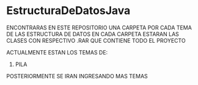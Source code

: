 # EstructuraDeDatosJava


ENCONTRARAS EN ESTE REPOSITORIO  UNA CARPETA POR CADA TEMA DE LAS ESTRUCTURA DE DATOS
EN CADA CARPETA ESTARAN LAS CLASES CON RESPECTIVO .RAR QUE CONTIENE TODO EL PROYECTO

ACTUALMENTE ESTAN LOS TEMAS DE:

1. PILA

POSTERIORMENTE SE IRAN INGRESANDO MAS TEMAS
